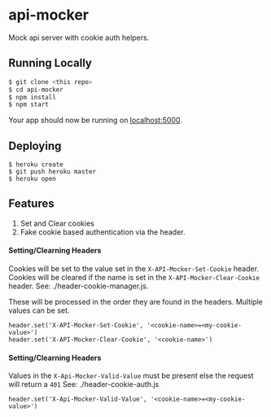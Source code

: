 # api-mocker

Mock api server with cookie auth helpers.

## Running Locally

```sh
$ git clone <this repo>
$ cd api-mocker
$ npm install
$ npm start
```

Your app should now be running on [localhost:5000](http://localhost:5000/).

## Deploying

```
$ heroku create
$ git push heroku master
$ heroku open
```

## Features

1. Set and Clear cookies
2. Fake cookie based authentication via the header.

#### Setting/Clearning Headers

Cookies will be set to the value set in the `X-API-Mocker-Set-Cookie` header.
Cookies will be cleared if the name is set in the `X-API-Mocker-Clear-Cookie` header.
See: ./header-cookie-manager.js.

These will be processed in the order they are found in the headers. Multiple values can be set.

```
header.set('X-API-Mocker-Set-Cookie', '<cookie-name>=<my-cookie-value>')
header.set('X-API-Mocker-Clear-Cookie', '<cookie-name>')
```

#### Setting/Clearning Headers

Values in the `X-Api-Mocker-Valid-Value` must be present else the request will return a `401`
See: ./header-cookie-auth.js

```
header.set('X-Api-Mocker-Valid-Value', '<cookie-name>=<my-cookie-value>')
```
